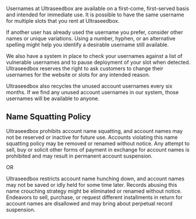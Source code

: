 Usernames at Ultraseedbox are available on a first-come, first-served basis and intended for immediate use. It is possible to have the same username for multiple slots that you rent at Ultraseedbox.

If another user has already used the username you prefer, consider other names or unique variations. Using a number, hyphen, or an alternative spelling might help you identify a desirable username still available.

We also have a system in place to check your usernames against a list of vulnerable usernames and to pause deployment of your slot when detected. Ultraseedbox reserves the right to ask customers to change their usernames for the website or slots for any intended reason. 

Ultraseedbox also recycles the unused account usernames every six months. If we find any unused account usernames in our system, those usernames will be available to anyone.

## Name Squatting Policy

Ultraseedbox prohibits account name squatting, and account names may not be reserved or inactive for future use. Accounts violating this name squatting policy may be removed or renamed without notice. Any attempt to sell, buy or solicit other forms of payment in exchange for account names is prohibited and may result in permanent account suspension.

OR

Ultraseedbox restricts account name hunching down, and account names may not be saved or idly held for some time later. Records abusing this name crouching strategy might be eliminated or renamed without notice. Endeavors to sell, purchase, or request different installments in return for account names are disallowed and may bring about perpetual record suspension.